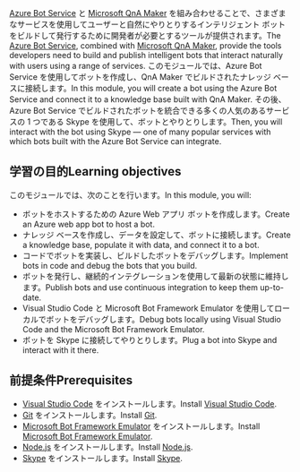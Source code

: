 <span data-ttu-id="4e54b-101">[Azure Bot Service](https://azure.microsoft.com/en*us/services/bot*service/) と [Microsoft QnA Maker](https://www.qnamaker.ai/) を組み合わせることで、さまざまなサービスを使用してユーザーと自然にやりとりするインテリジェント ボットをビルドして発行するために開発者が必要とするツールが提供されます。</span><span class="sxs-lookup"><span data-stu-id="4e54b-101">The [Azure Bot Service](https://azure.microsoft.com/en*us/services/bot*service/), combined with [Microsoft QnA Maker](https://www.qnamaker.ai/), provide the tools developers need to build and publish intelligent bots that interact naturally with users using a range of services.</span></span> <span data-ttu-id="4e54b-102">このモジュールでは、Azure Bot Service を使用してボットを作成し、QnA Maker でビルドされたナレッジ ベースに接続します。</span><span class="sxs-lookup"><span data-stu-id="4e54b-102">In this module, you will create a bot using the Azure Bot Service and connect it to a knowledge base built with QnA Maker.</span></span> <span data-ttu-id="4e54b-103">その後、Azure Bot Service でビルドされたボットを統合できる多くの人気のあるサービスの 1 つである Skype を使用して、ボットとやりとりします。</span><span class="sxs-lookup"><span data-stu-id="4e54b-103">Then, you will interact with the bot using Skype — one of many popular services with which bots built with the Azure Bot Service can integrate.</span></span>

## <a name="learning-objectives"></a><span data-ttu-id="4e54b-104">学習の目的</span><span class="sxs-lookup"><span data-stu-id="4e54b-104">Learning objectives</span></span>

<span data-ttu-id="4e54b-105">このモジュールでは、次のことを行います。</span><span class="sxs-lookup"><span data-stu-id="4e54b-105">In this module, you will:</span></span>

- <span data-ttu-id="4e54b-106">ボットをホストするための Azure Web アプリ ボットを作成します。</span><span class="sxs-lookup"><span data-stu-id="4e54b-106">Create an Azure web app bot to host a bot.</span></span>
- <span data-ttu-id="4e54b-107">ナレッジ ベースを作成し、データを設定して、ボットに接続します。</span><span class="sxs-lookup"><span data-stu-id="4e54b-107">Create a knowledge base, populate it with data, and connect it to a bot.</span></span>
- <span data-ttu-id="4e54b-108">コードでボットを実装し、ビルドしたボットをデバッグします。</span><span class="sxs-lookup"><span data-stu-id="4e54b-108">Implement bots in code and debug the bots that you build.</span></span>
- <span data-ttu-id="4e54b-109">ボットを発行し、継続的インテグレーションを使用して最新の状態に維持します。</span><span class="sxs-lookup"><span data-stu-id="4e54b-109">Publish bots and use continuous integration to keep them up-to-date.</span></span>
- <span data-ttu-id="4e54b-110">Visual Studio Code と Microsoft Bot Framework Emulator を使用してローカルでボットをデバッグします。</span><span class="sxs-lookup"><span data-stu-id="4e54b-110">Debug bots locally using Visual Studio Code and the Microsoft Bot Framework Emulator.</span></span>
- <span data-ttu-id="4e54b-111">ボットを Skype に接続してやりとりします。</span><span class="sxs-lookup"><span data-stu-id="4e54b-111">Plug a bot into Skype and interact with it there.</span></span>

## <a name="prerequisites"></a><span data-ttu-id="4e54b-112">前提条件</span><span class="sxs-lookup"><span data-stu-id="4e54b-112">Prerequisites</span></span>

- <span data-ttu-id="4e54b-113">[Visual Studio Code](http://code.visualstudio.com) をインストールします。</span><span class="sxs-lookup"><span data-stu-id="4e54b-113">Install [Visual Studio Code](http://code.visualstudio.com).</span></span>
- <span data-ttu-id="4e54b-114">[Git](https://git-scm.com) をインストールします。</span><span class="sxs-lookup"><span data-stu-id="4e54b-114">Install [Git](https://git-scm.com).</span></span>
- <span data-ttu-id="4e54b-115">[Microsoft Bot Framework Emulator](https://emulator.botframework.com/) をインストールします。</span><span class="sxs-lookup"><span data-stu-id="4e54b-115">Install [Microsoft Bot Framework Emulator](https://emulator.botframework.com/).</span></span>
- <span data-ttu-id="4e54b-116">[Node.js](https://nodejs.org) をインストールします。</span><span class="sxs-lookup"><span data-stu-id="4e54b-116">Install [Node.js](https://nodejs.org).</span></span>
- <span data-ttu-id="4e54b-117">[Skype](https://www.skype.com/en/download-skype/skype-for-computer/) をインストールします。</span><span class="sxs-lookup"><span data-stu-id="4e54b-117">Install [Skype](https://www.skype.com/en/download-skype/skype-for-computer/).</span></span>
